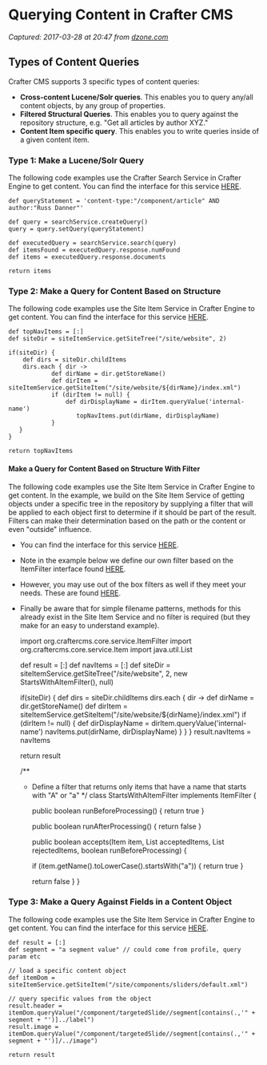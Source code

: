 # Querying Content in Crafter CMS

_Captured: 2017-03-28 at 20:47 from [dzone.com](https://dzone.com/articles/querying-content-in-crafter-cms?edition=286932&utm_source=Daily%20Digest&utm_medium=email&utm_campaign=dd%202017-03-28)_

## Types of Content Queries

Crafter CMS supports 3 specific types of content queries:

  * **Cross-content Lucene/Solr queries**. This enables you to query any/all content objects, by any group of properties.
  * **Filtered Structural Queries**. This enables you to query against the repository structure, e.g. "Get all articles by author XYZ."
  * **Content Item specific query**. This enables you to write queries inside of a given content item.

### Type 1: Make a Lucene/Solr Query

The following code examples use the Crafter Search Service in Crafter Engine to get content. You can find the interface for this service [HERE](https://github.com/craftercms/engine/blob/2.5.xhttps://github.com/craftercms/search/blob/2.5.x/crafter-search-api/src/main/java/org/craftercms/search/service/SearchService.java).
    
    
    def queryStatement = 'content-type:"/component/article" AND author:"Russ Danner"'
    
    def query = searchService.createQuery()
    query = query.setQuery(queryStatement)
    
    def executedQuery = searchService.search(query)
    def itemsFound = executedQuery.response.numFound
    def items = executedQuery.response.documents
    
    return items

### Type 2: Make a Query for Content Based on Structure

The following code examples use the Site Item Service in Crafter Engine to get content. You can find the interface for this service [HERE](https://github.com/craftercms/engine/blob/2.5.x/src/main/java/org/craftercms/engine/service/SiteItemService.java).
    
    
    def topNavItems = [:]
    def siteDir = siteItemService.getSiteTree("/site/website", 2)
    
    if(siteDir) {
        def dirs = siteDir.childItems
        dirs.each { dir ->
                def dirName = dir.getStoreName()
                def dirItem = siteItemService.getSiteItem("/site/website/${dirName}/index.xml")
                if (dirItem != null) {
                    def dirDisplayName = dirItem.queryValue('internal-name')
                       topNavItems.put(dirName, dirDisplayName)
                }
       }
    }
    
    return topNavItems

#### Make a Query for Content Based on Structure With Filter

The following code examples use the Site Item Service in Crafter Engine to get content. In the example, we build on the Site Item Service of getting objects under a specific tree in the repository by supplying a filter that will be applied to each object first to determine if it should be part of the result. Filters can make their determination based on the path or the content or even "outside" influence.

  * You can find the interface for this service [HERE](https://github.com/craftercms/engine/blob/2.5.x/src/main/java/org/craftercms/engine/service/SiteItemService.java).
  * Note in the example below we define our own filter based on the ItemFilter interface found [HERE](https://github.com/craftercms/core/blob/2.5.x/src/main/java/org/craftercms/core/service/ItemFilter.java).
  * However, you may use out of the box filters as well if they meet your needs. These are found [HERE](https://github.com/craftercms/engine/tree/2.5.x/src/main/java/org/craftercms/engine/service/filter).
  * Finally be aware that for simple filename patterns, methods for this already exist in the Site Item Service and no filter is required (but they make for an easy to understand example).
    
    
    import org.craftercms.core.service.ItemFilter
    import org.craftercms.core.service.Item
    import java.util.List
    
    
    def result = [:]
    def navItems = [:]
    def siteDir = siteItemService.getSiteTree("/site/website", 2, new StartsWithAItemFilter(), null)
    
    if(siteDir) {
        def dirs = siteDir.childItems
        dirs.each { dir ->
                def dirName = dir.getStoreName()
                def dirItem = siteItemService.getSiteItem("/site/website/${dirName}/index.xml")
                if (dirItem != null) {
                    def dirDisplayName = dirItem.queryValue('internal-name')
                       navItems.put(dirName, dirDisplayName)
                }
       }
    }
    result.navItems = navItems
    
    return result
    
    
    /**
     * Define a filter that returns only items that have a name that starts with "A" or "a"
     */
    class StartsWithAItemFilter implements ItemFilter {
    
        public boolean runBeforeProcessing() {
            return true
        }
    
        public boolean runAfterProcessing() {
            return false
        }
    
        public boolean accepts(Item item, List acceptedItems, List rejectedItems, boolean runBeforeProcessing) {
    
          if (item.getName().toLowerCase().startsWith("a")) {
              return true
          }
    
          return false
        }
     }

### Type 3: Make a Query Against Fields in a Content Object

The following code examples use the Site Item Service in Crafter Engine to get content. You can find the interface for this service [HERE](https://github.com/craftercms/engine/blob/2.5.x/src/main/java/org/craftercms/engine/service/SiteItemService.java).
    
    
    def result = [:]
    def segment = "a segment value" // could come from profile, query param etc
    
    // load a specific content object
    def itemDom = siteItemService.getSiteItem("/site/components/sliders/default.xml")
    
    // query specific values from the object
    result.header = itemDom.queryValue("/component/targetedSlide//segment[contains(.,'" +  segment + "')]../label")
    result.image = itemDom.queryValue("/component/targetedSlide//segment[contains(.,'" +  segment + "')]/../image")
    
    return result
